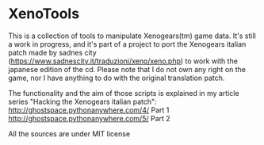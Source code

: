 # XenoTools

This is a collection of tools to manipulate Xenogears(tm) game data. It's still a work in progress, and it's part of a project to port the Xenogears italian patch made by sadnes city (https://www.sadnescity.it/traduzioni/xeno/xeno.php) to work with the japanese edition of the cd. 
Please note that I do not own any right on the game, nor I have anything to do with the original translation patch.

The functionality and the aim of those scripts is explained in my article series "Hacking the Xenogears italian patch":
http://ghostspace.pythonanywhere.com/4/ Part 1
http://ghostspace.pythonanywhere.com/5/ Part 2

All the sources are under MIT license

